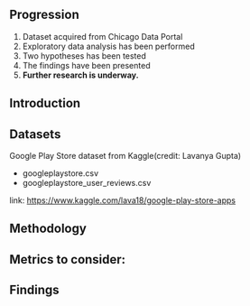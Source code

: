 ## Progression
  1. Dataset acquired from Chicago Data Portal
  2. Exploratory data analysis has been performed
  3. Two hypotheses has been tested
  4. The findings have been presented
  5. **Further research is underway.**
  
  
## Introduction

## Datasets
Google Play Store dataset from Kaggle(credit: Lavanya Gupta)
- googleplaystore.csv
- googleplaystore_user_reviews.csv

link: https://www.kaggle.com/lava18/google-play-store-apps

## Methodology

## Metrics to consider:

## Findings
